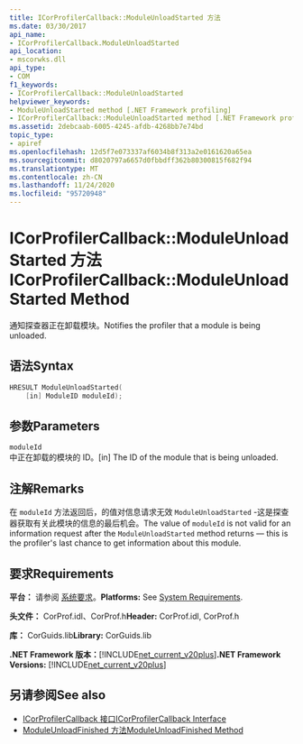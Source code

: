 ```yaml
---
title: ICorProfilerCallback::ModuleUnloadStarted 方法
ms.date: 03/30/2017
api_name:
- ICorProfilerCallback.ModuleUnloadStarted
api_location:
- mscorwks.dll
api_type:
- COM
f1_keywords:
- ICorProfilerCallback::ModuleUnloadStarted
helpviewer_keywords:
- ModuleUnloadStarted method [.NET Framework profiling]
- ICorProfilerCallback::ModuleUnloadStarted method [.NET Framework profiling]
ms.assetid: 2debcaab-6005-4245-afdb-4268bb7e74bd
topic_type:
- apiref
ms.openlocfilehash: 12d5f7e073337af6034b8f313a2e0161620a65ea
ms.sourcegitcommit: d8020797a6657d0fbbdff362b80300815f682f94
ms.translationtype: MT
ms.contentlocale: zh-CN
ms.lasthandoff: 11/24/2020
ms.locfileid: "95720948"
---
```

# <a name="icorprofilercallbackmoduleunloadstarted-method"></a><span data-ttu-id="9db0c-102">ICorProfilerCallback::ModuleUnloadStarted 方法</span><span class="sxs-lookup"><span data-stu-id="9db0c-102">ICorProfilerCallback::ModuleUnloadStarted Method</span></span>

<span data-ttu-id="9db0c-103">通知探查器正在卸载模块。</span><span class="sxs-lookup"><span data-stu-id="9db0c-103">Notifies the profiler that a module is being unloaded.</span></span>  
  
## <a name="syntax"></a><span data-ttu-id="9db0c-104">语法</span><span class="sxs-lookup"><span data-stu-id="9db0c-104">Syntax</span></span>  
  
```cpp  
HRESULT ModuleUnloadStarted(  
    [in] ModuleID moduleId);
```  
  
## <a name="parameters"></a><span data-ttu-id="9db0c-105">参数</span><span class="sxs-lookup"><span data-stu-id="9db0c-105">Parameters</span></span>  

 `moduleId`  
 <span data-ttu-id="9db0c-106">中正在卸载的模块的 ID。</span><span class="sxs-lookup"><span data-stu-id="9db0c-106">[in] The ID of the module that is being unloaded.</span></span>  
  
## <a name="remarks"></a><span data-ttu-id="9db0c-107">注解</span><span class="sxs-lookup"><span data-stu-id="9db0c-107">Remarks</span></span>  

 <span data-ttu-id="9db0c-108">在 `moduleId` 方法返回后，的值对信息请求无效 `ModuleUnloadStarted` -这是探查器获取有关此模块的信息的最后机会。</span><span class="sxs-lookup"><span data-stu-id="9db0c-108">The value of `moduleId` is not valid for an information request after the `ModuleUnloadStarted` method returns — this is the profiler's last chance to get information about this module.</span></span>  
  
## <a name="requirements"></a><span data-ttu-id="9db0c-109">要求</span><span class="sxs-lookup"><span data-stu-id="9db0c-109">Requirements</span></span>  

 <span data-ttu-id="9db0c-110">**平台：** 请参阅 [系统要求](../../get-started/system-requirements.md)。</span><span class="sxs-lookup"><span data-stu-id="9db0c-110">**Platforms:** See [System Requirements](../../get-started/system-requirements.md).</span></span>  
  
 <span data-ttu-id="9db0c-111">**头文件：** CorProf.idl、CorProf.h</span><span class="sxs-lookup"><span data-stu-id="9db0c-111">**Header:** CorProf.idl, CorProf.h</span></span>  
  
 <span data-ttu-id="9db0c-112">**库：** CorGuids.lib</span><span class="sxs-lookup"><span data-stu-id="9db0c-112">**Library:** CorGuids.lib</span></span>  
  
 <span data-ttu-id="9db0c-113">**.NET Framework 版本：**[!INCLUDE[net_current_v20plus](../../../../includes/net-current-v20plus-md.md)]</span><span class="sxs-lookup"><span data-stu-id="9db0c-113">**.NET Framework Versions:** [!INCLUDE[net_current_v20plus](../../../../includes/net-current-v20plus-md.md)]</span></span>  
  
## <a name="see-also"></a><span data-ttu-id="9db0c-114">另请参阅</span><span class="sxs-lookup"><span data-stu-id="9db0c-114">See also</span></span>

- [<span data-ttu-id="9db0c-115">ICorProfilerCallback 接口</span><span class="sxs-lookup"><span data-stu-id="9db0c-115">ICorProfilerCallback Interface</span></span>](icorprofilercallback-interface.md)
- [<span data-ttu-id="9db0c-116">ModuleUnloadFinished 方法</span><span class="sxs-lookup"><span data-stu-id="9db0c-116">ModuleUnloadFinished Method</span></span>](icorprofilercallback-moduleunloadfinished-method.md)
